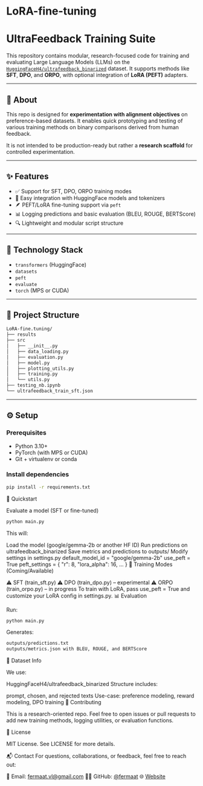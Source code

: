 # LoRA-fine-tuning

# UltraFeedback Training Suite

This repository contains modular, research-focused code for training and evaluating Large Language Models (LLMs) on the [`HuggingFaceH4/ultrafeedback_binarized`](https://huggingface.co/datasets/HuggingFaceH4/ultrafeedback_binarized) dataset. It supports methods like **SFT**, **DPO**, and **ORPO**, with optional integration of **LoRA (PEFT)** adapters.

---

## 📌 About

This repo is designed for **experimentation with alignment objectives** on preference-based datasets. It enables quick prototyping and testing of various training methods on binary comparisons derived from human feedback.

It is not intended to be production-ready but rather a **research scaffold** for controlled experimentation.

---

## ✨ Features

- ✅ Support for SFT, DPO, ORPO training modes
- 🧠 Easy integration with HuggingFace models and tokenizers
- 🪶 PEFT/LoRA fine-tuning support via `peft`
- 📊 Logging predictions and basic evaluation (BLEU, ROUGE, BERTScore)
- 🔍 Lightweight and modular script structure

---

## 🧱 Technology Stack

- `transformers` (HuggingFace)
- `datasets`
- `peft`
- `evaluate`
- `torch` (MPS or CUDA)

---

## 📁 Project Structure

```bash
LoRA-fine.tuning/
├── results
├── src
│   ├── __init__.py
│   ├── data_loading.py
│   ├── evaluation.py
│   ├── model.py
│   ├── plotting_utils.py
│   ├── training.py
│   └── utils.py
├── testing_nb.ipynb
└── ultrafeedback_train_sft.json
```

---

## ⚙️ Setup

### Prerequisites

- Python 3.10+
- PyTorch (with MPS or CUDA)
- Git + virtualenv or conda

### Install dependencies

```bash
pip install -r requirements.txt
```

🚀 Quickstart

Evaluate a model (SFT or fine-tuned)

```bash
python main.py
```

This will:

Load the model (google/gemma-2b or another HF ID)
Run predictions on ultrafeedback_binarized
Save metrics and predictions to outputs/
Modify settings in settings.py
default_model_id = "google/gemma-2b"
use_peft = True
peft_settings = {
"r": 8,
"lora_alpha": 16,
...
}
🧪 Training Modes (Coming/Available)

⚠️ SFT (train_sft.py)
⚠️ DPO (train_dpo.py) – experimental
⚠️ ORPO (train_orpo.py) – in progress
To train with LoRA, pass use_peft = True and customize your LoRA config in settings.py.
📊 Evaluation

Run:

```bash
python main.py
```

Generates:

```bash
outputs/predictions.txt
outputs/metrics.json with BLEU, ROUGE, and BERTScore
```

🧠 Dataset Info

We use:

HuggingFaceH4/ultrafeedback_binarized
Structure includes:

prompt, chosen, and rejected texts
Use-case: preference modeling, reward modeling, DPO training
🤝 Contributing

This is a research-oriented repo. Feel free to open issues or pull requests to add new training methods, logging utilities, or evaluation functions.

📄 License

MIT License. See LICENSE for more details.

📬 Contact
For questions, collaborations, or feedback, feel free to reach out:

📧 Email: fermaat.vl@gmail.com
🧑‍💻 GitHub: [@fermaat](https://github.com/fermaat)
🌐 [Website](https://fermaat.github.io)
